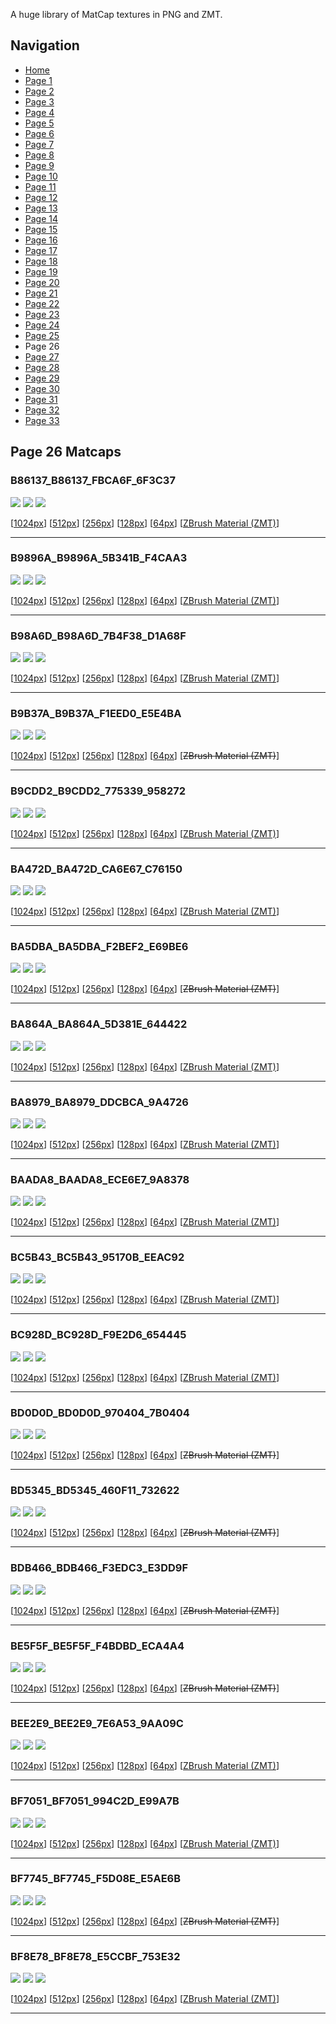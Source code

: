 A huge library of MatCap textures in PNG and ZMT.


## Navigation
* [Home](/)
* [Page 1](PAGE-1.md)
* [Page 2](PAGE-2.md)
* [Page 3](PAGE-3.md)
* [Page 4](PAGE-4.md)
* [Page 5](PAGE-5.md)
* [Page 6](PAGE-6.md)
* [Page 7](PAGE-7.md)
* [Page 8](PAGE-8.md)
* [Page 9](PAGE-9.md)
* [Page 10](PAGE-10.md)
* [Page 11](PAGE-11.md)
* [Page 12](PAGE-12.md)
* [Page 13](PAGE-13.md)
* [Page 14](PAGE-14.md)
* [Page 15](PAGE-15.md)
* [Page 16](PAGE-16.md)
* [Page 17](PAGE-17.md)
* [Page 18](PAGE-18.md)
* [Page 19](PAGE-19.md)
* [Page 20](PAGE-20.md)
* [Page 21](PAGE-21.md)
* [Page 22](PAGE-22.md)
* [Page 23](PAGE-23.md)
* [Page 24](PAGE-24.md)
* [Page 25](PAGE-25.md)
* Page 26
* [Page 27](PAGE-27.md)
* [Page 28](PAGE-28.md)
* [Page 29](PAGE-29.md)
* [Page 30](PAGE-30.md)
* [Page 31](PAGE-31.md)
* [Page 32](PAGE-32.md)
* [Page 33](PAGE-33.md)
## Page 26 Matcaps
### B86137_B86137_FBCA6F_6F3C37
![](preview/B86137_B86137_FBCA6F_6F3C37-preview.png)
![](thumbnail/B86137_B86137_FBCA6F_6F3C37.jpg)
![](palette/B86137_B86137_FBCA6F_6F3C37-palette.png)

[[1024px](https://github.com/nidorx/matcaps/raw/master/1024/B86137_B86137_FBCA6F_6F3C37.png)]
[[512px](https://github.com/nidorx/matcaps/raw/master/512/B86137_B86137_FBCA6F_6F3C37-512px.png)]
[[256px](https://github.com/nidorx/matcaps/raw/master/256/B86137_B86137_FBCA6F_6F3C37-256px.png)]
[[128px](https://github.com/nidorx/matcaps/raw/master/128/B86137_B86137_FBCA6F_6F3C37-128px.png)]
[[64px](https://github.com/nidorx/matcaps/raw/master/64/B86137_B86137_FBCA6F_6F3C37-64px.png)]
[[ZBrush Material (ZMT)](https://github.com/nidorx/matcaps/raw/master/zmt/B86137_B86137_FBCA6F_6F3C37.zmt)]

---
### B9896A_B9896A_5B341B_F4CAA3
![](preview/B9896A_B9896A_5B341B_F4CAA3-preview.png)
![](thumbnail/B9896A_B9896A_5B341B_F4CAA3.jpg)
![](palette/B9896A_B9896A_5B341B_F4CAA3-palette.png)

[[1024px](https://github.com/nidorx/matcaps/raw/master/1024/B9896A_B9896A_5B341B_F4CAA3.png)]
[[512px](https://github.com/nidorx/matcaps/raw/master/512/B9896A_B9896A_5B341B_F4CAA3-512px.png)]
[[256px](https://github.com/nidorx/matcaps/raw/master/256/B9896A_B9896A_5B341B_F4CAA3-256px.png)]
[[128px](https://github.com/nidorx/matcaps/raw/master/128/B9896A_B9896A_5B341B_F4CAA3-128px.png)]
[[64px](https://github.com/nidorx/matcaps/raw/master/64/B9896A_B9896A_5B341B_F4CAA3-64px.png)]
[[ZBrush Material (ZMT)](https://github.com/nidorx/matcaps/raw/master/zmt/B9896A_B9896A_5B341B_F4CAA3.zmt)]

---
### B98A6D_B98A6D_7B4F38_D1A68F
![](preview/B98A6D_B98A6D_7B4F38_D1A68F-preview.png)
![](thumbnail/B98A6D_B98A6D_7B4F38_D1A68F.jpg)
![](palette/B98A6D_B98A6D_7B4F38_D1A68F-palette.png)

[[1024px](https://github.com/nidorx/matcaps/raw/master/1024/B98A6D_B98A6D_7B4F38_D1A68F.png)]
[[512px](https://github.com/nidorx/matcaps/raw/master/512/B98A6D_B98A6D_7B4F38_D1A68F-512px.png)]
[[256px](https://github.com/nidorx/matcaps/raw/master/256/B98A6D_B98A6D_7B4F38_D1A68F-256px.png)]
[[128px](https://github.com/nidorx/matcaps/raw/master/128/B98A6D_B98A6D_7B4F38_D1A68F-128px.png)]
[[64px](https://github.com/nidorx/matcaps/raw/master/64/B98A6D_B98A6D_7B4F38_D1A68F-64px.png)]
[[ZBrush Material (ZMT)](https://github.com/nidorx/matcaps/raw/master/zmt/B98A6D_B98A6D_7B4F38_D1A68F.zmt)]

---
### B9B37A_B9B37A_F1EED0_E5E4BA
![](preview/B9B37A_B9B37A_F1EED0_E5E4BA-preview.png)
![](thumbnail/B9B37A_B9B37A_F1EED0_E5E4BA.jpg)
![](palette/B9B37A_B9B37A_F1EED0_E5E4BA-palette.png)

[[1024px](https://github.com/nidorx/matcaps/raw/master/1024/B9B37A_B9B37A_F1EED0_E5E4BA.png)]
[[512px](https://github.com/nidorx/matcaps/raw/master/512/B9B37A_B9B37A_F1EED0_E5E4BA-512px.png)]
[[256px](https://github.com/nidorx/matcaps/raw/master/256/B9B37A_B9B37A_F1EED0_E5E4BA-256px.png)]
[[128px](https://github.com/nidorx/matcaps/raw/master/128/B9B37A_B9B37A_F1EED0_E5E4BA-128px.png)]
[[64px](https://github.com/nidorx/matcaps/raw/master/64/B9B37A_B9B37A_F1EED0_E5E4BA-64px.png)]
[~~ZBrush Material (ZMT)~~]

---
### B9CDD2_B9CDD2_775339_958272
![](preview/B9CDD2_B9CDD2_775339_958272-preview.png)
![](thumbnail/B9CDD2_B9CDD2_775339_958272.jpg)
![](palette/B9CDD2_B9CDD2_775339_958272-palette.png)

[[1024px](https://github.com/nidorx/matcaps/raw/master/1024/B9CDD2_B9CDD2_775339_958272.png)]
[[512px](https://github.com/nidorx/matcaps/raw/master/512/B9CDD2_B9CDD2_775339_958272-512px.png)]
[[256px](https://github.com/nidorx/matcaps/raw/master/256/B9CDD2_B9CDD2_775339_958272-256px.png)]
[[128px](https://github.com/nidorx/matcaps/raw/master/128/B9CDD2_B9CDD2_775339_958272-128px.png)]
[[64px](https://github.com/nidorx/matcaps/raw/master/64/B9CDD2_B9CDD2_775339_958272-64px.png)]
[[ZBrush Material (ZMT)](https://github.com/nidorx/matcaps/raw/master/zmt/B9CDD2_B9CDD2_775339_958272.zmt)]

---
### BA472D_BA472D_CA6E67_C76150
![](preview/BA472D_BA472D_CA6E67_C76150-preview.png)
![](thumbnail/BA472D_BA472D_CA6E67_C76150.jpg)
![](palette/BA472D_BA472D_CA6E67_C76150-palette.png)

[[1024px](https://github.com/nidorx/matcaps/raw/master/1024/BA472D_BA472D_CA6E67_C76150.png)]
[[512px](https://github.com/nidorx/matcaps/raw/master/512/BA472D_BA472D_CA6E67_C76150-512px.png)]
[[256px](https://github.com/nidorx/matcaps/raw/master/256/BA472D_BA472D_CA6E67_C76150-256px.png)]
[[128px](https://github.com/nidorx/matcaps/raw/master/128/BA472D_BA472D_CA6E67_C76150-128px.png)]
[[64px](https://github.com/nidorx/matcaps/raw/master/64/BA472D_BA472D_CA6E67_C76150-64px.png)]
[[ZBrush Material (ZMT)](https://github.com/nidorx/matcaps/raw/master/zmt/BA472D_BA472D_CA6E67_C76150.zmt)]

---
### BA5DBA_BA5DBA_F2BEF2_E69BE6
![](preview/BA5DBA_BA5DBA_F2BEF2_E69BE6-preview.png)
![](thumbnail/BA5DBA_BA5DBA_F2BEF2_E69BE6.jpg)
![](palette/BA5DBA_BA5DBA_F2BEF2_E69BE6-palette.png)

[[1024px](https://github.com/nidorx/matcaps/raw/master/1024/BA5DBA_BA5DBA_F2BEF2_E69BE6.png)]
[[512px](https://github.com/nidorx/matcaps/raw/master/512/BA5DBA_BA5DBA_F2BEF2_E69BE6-512px.png)]
[[256px](https://github.com/nidorx/matcaps/raw/master/256/BA5DBA_BA5DBA_F2BEF2_E69BE6-256px.png)]
[[128px](https://github.com/nidorx/matcaps/raw/master/128/BA5DBA_BA5DBA_F2BEF2_E69BE6-128px.png)]
[[64px](https://github.com/nidorx/matcaps/raw/master/64/BA5DBA_BA5DBA_F2BEF2_E69BE6-64px.png)]
[~~ZBrush Material (ZMT)~~]

---
### BA864A_BA864A_5D381E_644422
![](preview/BA864A_BA864A_5D381E_644422-preview.png)
![](thumbnail/BA864A_BA864A_5D381E_644422.jpg)
![](palette/BA864A_BA864A_5D381E_644422-palette.png)

[[1024px](https://github.com/nidorx/matcaps/raw/master/1024/BA864A_BA864A_5D381E_644422.png)]
[[512px](https://github.com/nidorx/matcaps/raw/master/512/BA864A_BA864A_5D381E_644422-512px.png)]
[[256px](https://github.com/nidorx/matcaps/raw/master/256/BA864A_BA864A_5D381E_644422-256px.png)]
[[128px](https://github.com/nidorx/matcaps/raw/master/128/BA864A_BA864A_5D381E_644422-128px.png)]
[[64px](https://github.com/nidorx/matcaps/raw/master/64/BA864A_BA864A_5D381E_644422-64px.png)]
[[ZBrush Material (ZMT)](https://github.com/nidorx/matcaps/raw/master/zmt/BA864A_BA864A_5D381E_644422.zmt)]

---
### BA8979_BA8979_DDCBCA_9A4726
![](preview/BA8979_BA8979_DDCBCA_9A4726-preview.png)
![](thumbnail/BA8979_BA8979_DDCBCA_9A4726.jpg)
![](palette/BA8979_BA8979_DDCBCA_9A4726-palette.png)

[[1024px](https://github.com/nidorx/matcaps/raw/master/1024/BA8979_BA8979_DDCBCA_9A4726.png)]
[[512px](https://github.com/nidorx/matcaps/raw/master/512/BA8979_BA8979_DDCBCA_9A4726-512px.png)]
[[256px](https://github.com/nidorx/matcaps/raw/master/256/BA8979_BA8979_DDCBCA_9A4726-256px.png)]
[[128px](https://github.com/nidorx/matcaps/raw/master/128/BA8979_BA8979_DDCBCA_9A4726-128px.png)]
[[64px](https://github.com/nidorx/matcaps/raw/master/64/BA8979_BA8979_DDCBCA_9A4726-64px.png)]
[[ZBrush Material (ZMT)](https://github.com/nidorx/matcaps/raw/master/zmt/BA8979_BA8979_DDCBCA_9A4726.zmt)]

---
### BAADA8_BAADA8_ECE6E7_9A8378
![](preview/BAADA8_BAADA8_ECE6E7_9A8378-preview.png)
![](thumbnail/BAADA8_BAADA8_ECE6E7_9A8378.jpg)
![](palette/BAADA8_BAADA8_ECE6E7_9A8378-palette.png)

[[1024px](https://github.com/nidorx/matcaps/raw/master/1024/BAADA8_BAADA8_ECE6E7_9A8378.png)]
[[512px](https://github.com/nidorx/matcaps/raw/master/512/BAADA8_BAADA8_ECE6E7_9A8378-512px.png)]
[[256px](https://github.com/nidorx/matcaps/raw/master/256/BAADA8_BAADA8_ECE6E7_9A8378-256px.png)]
[[128px](https://github.com/nidorx/matcaps/raw/master/128/BAADA8_BAADA8_ECE6E7_9A8378-128px.png)]
[[64px](https://github.com/nidorx/matcaps/raw/master/64/BAADA8_BAADA8_ECE6E7_9A8378-64px.png)]
[[ZBrush Material (ZMT)](https://github.com/nidorx/matcaps/raw/master/zmt/BAADA8_BAADA8_ECE6E7_9A8378.zmt)]

---
### BC5B43_BC5B43_95170B_EEAC92
![](preview/BC5B43_BC5B43_95170B_EEAC92-preview.png)
![](thumbnail/BC5B43_BC5B43_95170B_EEAC92.jpg)
![](palette/BC5B43_BC5B43_95170B_EEAC92-palette.png)

[[1024px](https://github.com/nidorx/matcaps/raw/master/1024/BC5B43_BC5B43_95170B_EEAC92.png)]
[[512px](https://github.com/nidorx/matcaps/raw/master/512/BC5B43_BC5B43_95170B_EEAC92-512px.png)]
[[256px](https://github.com/nidorx/matcaps/raw/master/256/BC5B43_BC5B43_95170B_EEAC92-256px.png)]
[[128px](https://github.com/nidorx/matcaps/raw/master/128/BC5B43_BC5B43_95170B_EEAC92-128px.png)]
[[64px](https://github.com/nidorx/matcaps/raw/master/64/BC5B43_BC5B43_95170B_EEAC92-64px.png)]
[[ZBrush Material (ZMT)](https://github.com/nidorx/matcaps/raw/master/zmt/BC5B43_BC5B43_95170B_EEAC92.zmt)]

---
### BC928D_BC928D_F9E2D6_654445
![](preview/BC928D_BC928D_F9E2D6_654445-preview.png)
![](thumbnail/BC928D_BC928D_F9E2D6_654445.jpg)
![](palette/BC928D_BC928D_F9E2D6_654445-palette.png)

[[1024px](https://github.com/nidorx/matcaps/raw/master/1024/BC928D_BC928D_F9E2D6_654445.png)]
[[512px](https://github.com/nidorx/matcaps/raw/master/512/BC928D_BC928D_F9E2D6_654445-512px.png)]
[[256px](https://github.com/nidorx/matcaps/raw/master/256/BC928D_BC928D_F9E2D6_654445-256px.png)]
[[128px](https://github.com/nidorx/matcaps/raw/master/128/BC928D_BC928D_F9E2D6_654445-128px.png)]
[[64px](https://github.com/nidorx/matcaps/raw/master/64/BC928D_BC928D_F9E2D6_654445-64px.png)]
[[ZBrush Material (ZMT)](https://github.com/nidorx/matcaps/raw/master/zmt/BC928D_BC928D_F9E2D6_654445.zmt)]

---
### BD0D0D_BD0D0D_970404_7B0404
![](preview/BD0D0D_BD0D0D_970404_7B0404-preview.png)
![](thumbnail/BD0D0D_BD0D0D_970404_7B0404.jpg)
![](palette/BD0D0D_BD0D0D_970404_7B0404-palette.png)

[[1024px](https://github.com/nidorx/matcaps/raw/master/1024/BD0D0D_BD0D0D_970404_7B0404.png)]
[[512px](https://github.com/nidorx/matcaps/raw/master/512/BD0D0D_BD0D0D_970404_7B0404-512px.png)]
[[256px](https://github.com/nidorx/matcaps/raw/master/256/BD0D0D_BD0D0D_970404_7B0404-256px.png)]
[[128px](https://github.com/nidorx/matcaps/raw/master/128/BD0D0D_BD0D0D_970404_7B0404-128px.png)]
[[64px](https://github.com/nidorx/matcaps/raw/master/64/BD0D0D_BD0D0D_970404_7B0404-64px.png)]
[~~ZBrush Material (ZMT)~~]

---
### BD5345_BD5345_460F11_732622
![](preview/BD5345_BD5345_460F11_732622-preview.png)
![](thumbnail/BD5345_BD5345_460F11_732622.jpg)
![](palette/BD5345_BD5345_460F11_732622-palette.png)

[[1024px](https://github.com/nidorx/matcaps/raw/master/1024/BD5345_BD5345_460F11_732622.png)]
[[512px](https://github.com/nidorx/matcaps/raw/master/512/BD5345_BD5345_460F11_732622-512px.png)]
[[256px](https://github.com/nidorx/matcaps/raw/master/256/BD5345_BD5345_460F11_732622-256px.png)]
[[128px](https://github.com/nidorx/matcaps/raw/master/128/BD5345_BD5345_460F11_732622-128px.png)]
[[64px](https://github.com/nidorx/matcaps/raw/master/64/BD5345_BD5345_460F11_732622-64px.png)]
[~~ZBrush Material (ZMT)~~]

---
### BDB466_BDB466_F3EDC3_E3DD9F
![](preview/BDB466_BDB466_F3EDC3_E3DD9F-preview.png)
![](thumbnail/BDB466_BDB466_F3EDC3_E3DD9F.jpg)
![](palette/BDB466_BDB466_F3EDC3_E3DD9F-palette.png)

[[1024px](https://github.com/nidorx/matcaps/raw/master/1024/BDB466_BDB466_F3EDC3_E3DD9F.png)]
[[512px](https://github.com/nidorx/matcaps/raw/master/512/BDB466_BDB466_F3EDC3_E3DD9F-512px.png)]
[[256px](https://github.com/nidorx/matcaps/raw/master/256/BDB466_BDB466_F3EDC3_E3DD9F-256px.png)]
[[128px](https://github.com/nidorx/matcaps/raw/master/128/BDB466_BDB466_F3EDC3_E3DD9F-128px.png)]
[[64px](https://github.com/nidorx/matcaps/raw/master/64/BDB466_BDB466_F3EDC3_E3DD9F-64px.png)]
[~~ZBrush Material (ZMT)~~]

---
### BE5F5F_BE5F5F_F4BDBD_ECA4A4
![](preview/BE5F5F_BE5F5F_F4BDBD_ECA4A4-preview.png)
![](thumbnail/BE5F5F_BE5F5F_F4BDBD_ECA4A4.jpg)
![](palette/BE5F5F_BE5F5F_F4BDBD_ECA4A4-palette.png)

[[1024px](https://github.com/nidorx/matcaps/raw/master/1024/BE5F5F_BE5F5F_F4BDBD_ECA4A4.png)]
[[512px](https://github.com/nidorx/matcaps/raw/master/512/BE5F5F_BE5F5F_F4BDBD_ECA4A4-512px.png)]
[[256px](https://github.com/nidorx/matcaps/raw/master/256/BE5F5F_BE5F5F_F4BDBD_ECA4A4-256px.png)]
[[128px](https://github.com/nidorx/matcaps/raw/master/128/BE5F5F_BE5F5F_F4BDBD_ECA4A4-128px.png)]
[[64px](https://github.com/nidorx/matcaps/raw/master/64/BE5F5F_BE5F5F_F4BDBD_ECA4A4-64px.png)]
[~~ZBrush Material (ZMT)~~]

---
### BEE2E9_BEE2E9_7E6A53_9AA09C
![](preview/BEE2E9_BEE2E9_7E6A53_9AA09C-preview.png)
![](thumbnail/BEE2E9_BEE2E9_7E6A53_9AA09C.jpg)
![](palette/BEE2E9_BEE2E9_7E6A53_9AA09C-palette.png)

[[1024px](https://github.com/nidorx/matcaps/raw/master/1024/BEE2E9_BEE2E9_7E6A53_9AA09C.png)]
[[512px](https://github.com/nidorx/matcaps/raw/master/512/BEE2E9_BEE2E9_7E6A53_9AA09C-512px.png)]
[[256px](https://github.com/nidorx/matcaps/raw/master/256/BEE2E9_BEE2E9_7E6A53_9AA09C-256px.png)]
[[128px](https://github.com/nidorx/matcaps/raw/master/128/BEE2E9_BEE2E9_7E6A53_9AA09C-128px.png)]
[[64px](https://github.com/nidorx/matcaps/raw/master/64/BEE2E9_BEE2E9_7E6A53_9AA09C-64px.png)]
[[ZBrush Material (ZMT)](https://github.com/nidorx/matcaps/raw/master/zmt/BEE2E9_BEE2E9_7E6A53_9AA09C.zmt)]

---
### BF7051_BF7051_994C2D_E99A7B
![](preview/BF7051_BF7051_994C2D_E99A7B-preview.png)
![](thumbnail/BF7051_BF7051_994C2D_E99A7B.jpg)
![](palette/BF7051_BF7051_994C2D_E99A7B-palette.png)

[[1024px](https://github.com/nidorx/matcaps/raw/master/1024/BF7051_BF7051_994C2D_E99A7B.png)]
[[512px](https://github.com/nidorx/matcaps/raw/master/512/BF7051_BF7051_994C2D_E99A7B-512px.png)]
[[256px](https://github.com/nidorx/matcaps/raw/master/256/BF7051_BF7051_994C2D_E99A7B-256px.png)]
[[128px](https://github.com/nidorx/matcaps/raw/master/128/BF7051_BF7051_994C2D_E99A7B-128px.png)]
[[64px](https://github.com/nidorx/matcaps/raw/master/64/BF7051_BF7051_994C2D_E99A7B-64px.png)]
[[ZBrush Material (ZMT)](https://github.com/nidorx/matcaps/raw/master/zmt/BF7051_BF7051_994C2D_E99A7B.zmt)]

---
### BF7745_BF7745_F5D08E_E5AE6B
![](preview/BF7745_BF7745_F5D08E_E5AE6B-preview.png)
![](thumbnail/BF7745_BF7745_F5D08E_E5AE6B.jpg)
![](palette/BF7745_BF7745_F5D08E_E5AE6B-palette.png)

[[1024px](https://github.com/nidorx/matcaps/raw/master/1024/BF7745_BF7745_F5D08E_E5AE6B.png)]
[[512px](https://github.com/nidorx/matcaps/raw/master/512/BF7745_BF7745_F5D08E_E5AE6B-512px.png)]
[[256px](https://github.com/nidorx/matcaps/raw/master/256/BF7745_BF7745_F5D08E_E5AE6B-256px.png)]
[[128px](https://github.com/nidorx/matcaps/raw/master/128/BF7745_BF7745_F5D08E_E5AE6B-128px.png)]
[[64px](https://github.com/nidorx/matcaps/raw/master/64/BF7745_BF7745_F5D08E_E5AE6B-64px.png)]
[~~ZBrush Material (ZMT)~~]

---
### BF8E78_BF8E78_E5CCBF_753E32
![](preview/BF8E78_BF8E78_E5CCBF_753E32-preview.png)
![](thumbnail/BF8E78_BF8E78_E5CCBF_753E32.jpg)
![](palette/BF8E78_BF8E78_E5CCBF_753E32-palette.png)

[[1024px](https://github.com/nidorx/matcaps/raw/master/1024/BF8E78_BF8E78_E5CCBF_753E32.png)]
[[512px](https://github.com/nidorx/matcaps/raw/master/512/BF8E78_BF8E78_E5CCBF_753E32-512px.png)]
[[256px](https://github.com/nidorx/matcaps/raw/master/256/BF8E78_BF8E78_E5CCBF_753E32-256px.png)]
[[128px](https://github.com/nidorx/matcaps/raw/master/128/BF8E78_BF8E78_E5CCBF_753E32-128px.png)]
[[64px](https://github.com/nidorx/matcaps/raw/master/64/BF8E78_BF8E78_E5CCBF_753E32-64px.png)]
[[ZBrush Material (ZMT)](https://github.com/nidorx/matcaps/raw/master/zmt/BF8E78_BF8E78_E5CCBF_753E32.zmt)]

---